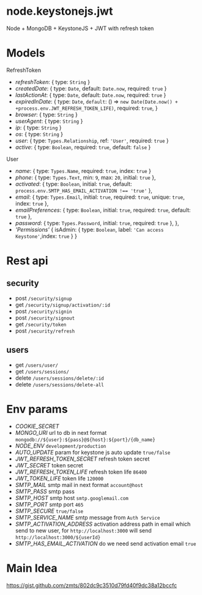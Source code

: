 # node.keystonejs.jwt
Node + MongoDB + KeystoneJS + JWT with refresh token

# Models
RefreshToken
* _refreshToken_: { type: `String` }
* _createdDate_: { type: `Date`, default: `Date.now`, required:  `true` }
* _lastActionAt_: { type: `Date`, default: `Date.now`, required: `true` }
* _expiredInDate_: {
		type: `Date`,
		`default`: () =>  `new Date(Date.now() + +process.env.JWT_REFRESH_TOKEN_LIFE)`,
		required: `true`,
	}
* _browser_: { type: `String` }
* _userAgent_: { type: `String` }
* _ip_: { type: `String` }
* _os_: { type: `String` }
* _user_: { type: `Types.Relationship`, ref: `'User'`, required: `true` }
* _active_: { type: `Boolean`, required: `true`, default: `false` }

User
* _name_: { type: `Types.Name`, required: `true`, index: `true` }
* _phone_: { type: `Types.Text`, min: `9`, max: `20`, initial: `true` },
* _activated_: { type: `Boolean`, initial: `true`, default: `process.env.SMTP_HAS_EMAIL_ACTIVATION !== 'true'` },
* _email_: { type: `Types.Email`, initial: `true`, required: `true`, unique: `true`, index: `true` },
* _emailPreferences_: { type: `Boolean`, initial: `true`, required: `true`, default: `true` },
* _password_: { type: `Types.Password`, initial: `true`, required: `true` },
},
* _'Permissions'_ {
    isAdmin: {
        type: `Boolean`, label: `'Can access Keystone'`,index: `true` }
}

# Rest api

## security

* post `/security/signup`
* get `/security/signup/activation/:id`
* post `/security/signin`
* post `/security/signout`
* get `/security/token`
* post `/security/refresh`

## users

* get `/users/user/`
* get `/users/sessions/`
* delete `/users/sessions/delete/:id`
* delete `/users/sessions/delete-all`

# Env params
* _COOKIE_SECRET_
* _MONGO_URI_ url to db in next format `mongodb://${user}:${pass}@${host}:${port}/{db_name}`
* _NODE_ENV_ `development/production`
* _AUTO_UPDATE_ param for keystone js auto update `true/false`
* _JWT_REFRESH_TOKEN_SECRET_ refresh token secret
* _JWT_SECRET_ token secret
* _JWT_REFRESH_TOKEN_LIFE_ refresh token life `86400`
* _JWT_TOKEN_LIFE_ token life `120000`
* _SMTP_MAIL_ smtp mail in next format `account@host`
* _SMTP_PASS_ smtp pass
* _SMTP_HOST_ smtp host `smtp.googlemail.com`
* _SMTP_PORT_ smtp port `465`
* _SMTP_SECURE_ `true/false`
* _SMTP_SERVICE_NAME_ smtp message from `Auth Service`
* _SMTP_ACTIVATION_ADDRESS_ activation address path in email which send to new user, for `http://localhost:3000` will send `http://localhost:3000/${userId}`
* _SMTP_HAS_EMAIL_ACTIVATION_ do we need send activation email `true`

# Main Idea

https://gist.github.com/zmts/802dc9c3510d79fd40f9dc38a12bccfc
